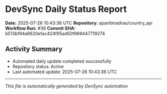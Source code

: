# DevSync Daily Status Report

**Date:** 2025-07-26 10:43:36 UTC
**Repository:** apariitmadras/country_api
**Workflow Run:** #36
**Commit SHA:** b513bf94a6620efac424f95ad50f969447719274

## Activity Summary
- Automated daily update completed successfully
- Repository status: Active
- Last automated update: 2025-07-26 10:43:36 UTC

---
*This file is automatically generated by DevSync automation*
